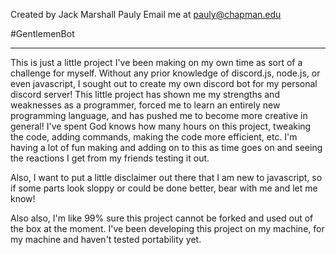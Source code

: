 Created by Jack Marshall Pauly
Email me at pauly@chapman.edu

#GentlemenBot

----------------------------------------------------------------
This is just a little project I've been making on my own time as sort of a challenge for myself. Without any prior knowledge of discord.js, node.js, or even javascript, I sought out to create my own discord bot for my personal discord server! This little project has shown me my strengths and weaknesses as a programmer, forced me to learn an entirely new programming language, and has pushed me to become more creative in general! I've spent God knows how many hours on this project, tweaking the code, adding commands, making the code more efficient, etc. I'm having a lot of fun making and adding on to this as time goes on and seeing the reactions I get from my friends testing it out.

Also, I want to put a little disclaimer out there that I am new to javascript, so if some parts look sloppy or could be done better, bear with me and let me know!

Also also, I'm like 99% sure this project cannot be forked and used out of the box at the moment. I've been developing this project on my machine, for my machine and haven't tested portability yet.
